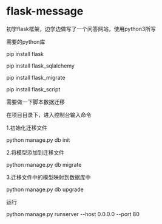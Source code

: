 # flask-message


初学flask框架，边学边做写了一个问答网站，使用python3所写

需要的python库

pip install flask

pip install flask_sqlalchemy

pip install flask_migrate

pip install flask_script

需要做一下脚本数据迁移

在项目目录下，进入控制台输入命令


1.初始化迁移文件

python manage.py db init

2.将模型添加到迁移文件

python manage.py db migrate

3.迁移文件中的模型映射到数据库中

python manage.py db upgrade

运行

python manage.py runserver --host 0.0.0.0 --port 80
